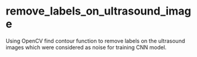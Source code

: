 # remove_labels_on_ultrasound_image
Using OpenCV find contour function to remove labels on the ultrasound images which were considered as noise for training CNN model.
